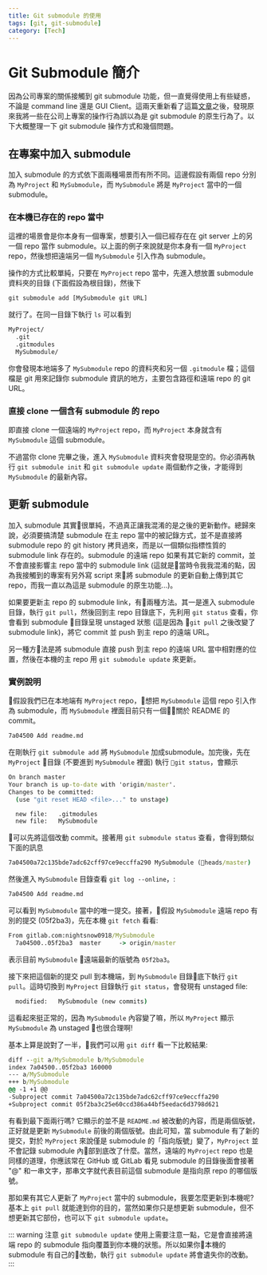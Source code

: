 ```yaml
---
title: Git submodule 的使用
tags: [git, git-submodule]
category: [Tech]
---
```


# Git Submodule 簡介

因為公司專案的關係接觸到 git submodule 功能，但一直覺得使用上有些疑惑，不論是 command line 還是 GUI Client。這兩天重新看了這篇[文章](https://git-scm.com/book/en/v2/Getting-Help-Submodules)之後，發現原來我將一些在公司上專案的操作行為誤以為是 git submodule 的原生行為了。以下大概整理一下 git submodule 操作方式和幾個問題。

## 在專案中加入 submodule

加入 submodule 的方式依下面兩種場景而有所不同。這邊假設有兩個 repo 分別為 `MyProject` 和 `MySubmodule`，而 `MySubmodule` 將是 `MyProject` 當中的一個 submodule。

### 在本機已存在的 repo 當中

這裡的場景會是你本身有一個專案，想要引入一個已經存在在 git server 上的另一個 repo 當作 submodule。以上面的例子來說就是你本身有一個 `MyProject` repo，然後想把遠端另一個 `MySubmodule` 引入作為 submodule。

操作的方式比較單純，只要在 `MyProject` repo 當中，先進入想放置 submodule 資料夾的目錄 (下面假設為根目錄)，然後下

```cmd
git submodule add [MySubmodule git URL]
```

就行了。在同一目錄下執行 `ls` 可以看到

```cmd
MyProject/
  .git
  .gitmodules
  MySubmodule/
```

你會發現本地端多了 `MySubmodule` repo 的資料夾和另一個 `.gitmodule` 檔；這個檔是 git 用來記錄你 submodule 資訊的地方，主要包含路徑和遠端 repo 的 git URL。

### 直接 clone 一個含有 submodule 的 repo

即直接 clone 一個遠端的 `MyProject` repo，而 `MyProject` 本身就含有 `MySubmodule` 這個 submodule。

不過當你 clone 完畢之後，進入 `MySubmodule` 資料夾會發現是空的。你必須再執行 `git submodule init` 和 `git submodule update` 兩個動作之後，才能得到 `MySubmodule` 的最新內容。

## 更新 submodule

加入 submodule 其實很單純，不過真正讓我混淆的是之後的更新動作。總歸來說，必須要搞清楚 submodule 在主 repo 當中的被記錄方式，並不是直接將 submodule repo 的 git history 拷貝過來，而是以一個類似指標性質的 submodule link 存在的。submodule 的遠端 repo 如果有其它新的 commit，並不會直接影響主 repo 當中的 submodule link (這就是當時令我我混淆的點，因為我接觸到的專案有另外寫 script 來將 submodule 的更新自動上傳到其它 repo，而我一直以為這是 submodule 的原生功能...)。

<!--
舉例來說，我們以 Repo A 和 Repo B 分別代表主 repo 和將被引入作為 submodule 的 repo，並用 Repo A->B 代表存在在 Repo A 當中的 submodule B。

假設 Repo B 本身的最新提交為 `b111111`，則當 Repo A 首次引入 Repo B 的當下，Repo A->B 的最新提交也會指向 `b111111`。這時，如果 Repo B 有人推上新的提交版號 `b2222222`，那本機的 Repo A->B 和遠端的 Repo A->B 會怎麼改變呢?

答案是不會改變。就像先前說的，遠端 Repo A->B 只是記錄當前指向 Repo B 版號的 link，如果不去更新它，是不會改變的。若要更新 Repo A->B，可以進入包含 Repo A->B 的目錄下執行 `git pull`，接著你會發現 Repo A 的 submodule B 目錄成為 unstaged 狀態。當你同樣進行 `git add`, `git commit` 和 `git push` 後，遠端的 Repo A->B 指向的版號才會跟著更新。
-->

如果要更新主 repo 的 submodule link，有兩種方法。其一是進入 submodule 目錄，執行 `git pull`，然後回到主 repo 目錄底下，先利用 `git status` 查看，你會看到 submodule 目錄呈現 unstaged 狀態 (這是因為 `git pull` 之後改變了 submodule link)，將它 commit 並 push 到主 repo 的遠端 URL。

另一種方法是將 submodule 直接 push 到主 repo 的遠端 URL 當中相對應的位置，然後在本機的主 repo 用 `git submodule update` 來更新。

### 實例說明

假設我們已在本地端有 `MyProject` repo，想把 `MySubmodule` 這個 repo 引入作為 submodule，而 `MySubmodule` 裡面目前只有一個關於 README 的 commit。

```cmd
7a04500 Add readme.md
```

在剛執行 `git submodule add` 將 `MySubmodule` 加成submodule。加完後，先在 `MyProject` 目錄 (不要進到 `MySubmodule` 裡面) 執行 `git status`，會顯示

```cmd
On branch master
Your branch is up-to-date with 'origin/master'.
Changes to be committed:
  (use "git reset HEAD <file>..." to unstage)

  new file:   .gitmodules
  new file:   MySubmodule
```

可以先將這個改動 commit。接著用 `git submodule status` 查看，會得到類似下面的訊息

```cmd
7a04500a72c135bde7adc62cff97ce9eccffa290 MySubmodule (heads/master)
```

然後進入 `MySubmodule` 目錄查看 `git log --online`，:

```cmd
7a04500 Add readme.md
```

可以看到 `MySubmodule` 當中的唯一提交。接著，假設 `MySubmodule` 遠端 repo 有別的提交 (05f2ba3)，先在本機 `git fetch` 看看:

```cmd
From gitlab.com:nightsnow0918/MySubmodule
  7a04500..05f2ba3  master     -> origin/master
```

表示目前 `MySubmodule` 遠端最新的版號為 `05f2ba3`。

接下來把這個新的提交 pull 到本機端，到 `MySubmodule` 目錄底下執行 `git pull`。這時切換到 `MyProject` 目錄執行 `git status`，會發現有 unstaged file:

```cmd
  modified:   MySubmodule (new commits)
```

這看起來挺正常的，因為 `MySubmodule` 內容變了嘛，所以 `MyProject` 顯示 `MySubmodule` 為 unstaged 也很合理啊!

基本上算是說對了一半，我們可以用 `git diff` 看一下比較結果:

```cmd
diff --git a/MySubmodule b/MySubmodule
index 7a04500..05f2ba3 160000
--- a/MySubmodule
+++ b/MySubmodule
@@ -1 +1 @@
-Subproject commit 7a04500a72c135bde7adc62cff97ce9eccffa290
+Subproject commit 05f2ba3c25e60ccd386a44bf5eedac6d3798d621
```

有看到最下面兩行嗎? 它顯示的並不是 `README.md` 被改動的內容，而是兩個版號，正好就是更新 `MySubmodule` 前後的兩個版號。由此可知，當 submodule 有了新的提交，對於 `MyProject` 來說僅是 submodule 的「指向版號」變了，`MyProject` 並不會記錄 submodule 內部到底改了什麼。當然，遠端的 `MyProject` repo 也是同樣的道理，你應該常在 GitHub 或 GitLab 看見 submodule 的目錄後面會接著 "@" 和一串文字，那串文字就代表目前這個 submodule 是指向原 repo 的哪個版號。

那如果有其它人更新了 `MyProject` 當中的 submodule，我要怎麼更新到本機呢? 基本上 `git pull` 就能達到你的目的，當然如果你只是想更新 submodule，但不想更新其它部份，也可以下 `git submodule update`。

::: warning 注意
`git submodule update` 使用上需要注意一點，它是會直接將遠端 repo 的 submodule 指向覆蓋到你本機的狀態。所以如果你本機的 submodule 有自己的改動，執行 `git submodule update` 將會遺失你的改動。
:::
